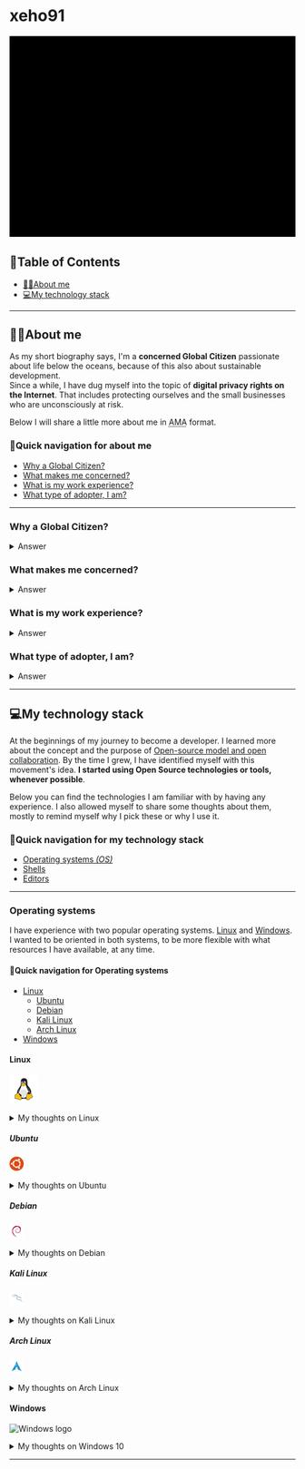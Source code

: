 # xeho91

![xeho91's animated logo](https://raw.githubusercontent.com/xeho91/logo/main/xeho91-logo.animated.min.svg)

## 🔗Table of Contents

- [🧑‍💻About me](#about-me)
- [💻My technology stack](#my-technology-stack)

---

## 🧑‍💻About me

As my short biography says, I'm a **concerned Global Citizen** passionate about
life below the oceans, because of this also about sustainable development.\
Since a while,
I have dug myself into the topic of **digital privacy rights on the Internet**.
That includes protecting ourselves and the small businesses who are
unconsciously at risk.

Below I will share a little more about me in
<abbr title="Ask Me Anything">AMA</abbr> format.

### 🔗Quick navigation for about me

- [Why a Global Citizen?](#why-a-global-citizen)
- [What makes me concerned?](#what-makes-me-concerned)
- [What is my work experience?](#what-is-my-work-experience)
- [What type of adopter, I am?](#what-type-of-adopter-i-am)

---

### Why a Global Citizen?

<details>
  <summary>Answer</summary>
  Because I do explore the world as much as possible.
  As [Thor Heyerdahl] once said:

  > Borders? I have never seen one.\
  > But I have heard they exist… in the minds of some people.

  Like him, **I don't see the borders**.
  I was born in Poland, but my home is Earth,
  and I care about the entire planet.
  I treat every habitant equally without any discrimination.
  I have been living in Poland, Brazil, New Zealand, Taiwan, and Ireland.
  I don't plan to stop discovering other cultures and their lifestyles anytime
  soon.
  Is quite astonishing to me,
  how little I knew,
  if I didn't start to experience with my own eyes.

  [Thor Heyerdahl]: https://en.wikipedia.org/wiki/Thor_Heyerdahl
</details>

### What makes me concerned?

<details>
  <summary>Answer</summary>

  As a child,
  I used to watching nature and wilderness documentaries.
  On Sundays from BBC station with [David Attenborough] as a presenter or
  narrator.
  Mostly from _"[The Blue Planet]"_ series.
  It was my sort of meditation watching the scenes of natural wilderness,
  especially with this calm voice, that kept my curiosity high and in awe.

  A few years later,
  **influenced by a [TEDx talk from Sylvia Earle],
  it got into my head how we as humans have disappointed to take better care of
  our world's blue part**.

  Since then,
  I decided to monitor the situation by following the news from the
  NGOs and other respected marine biologists.
  From what I see, there has been some progress.
  However,
  I still have lots of concerns that we are not making enough to improve it.
  It frustrates me that I'm not capable enough to help more with this case.

  I am also concerned that **I noticed an alarmingly increasing trend of
  breaking privacy rights on the Internet** with my digital marketing
  experience.
  This matter is still relatively new to me,
  and if I had to recommend where to start looking to expand this topic,
  I could recommend this one [TEDx talk from Andy Yen].
  It sparks the idea of current problems.

  For me,
  security and privacy are crucial for any organisation size now more than ever.
  I can notice that the awareness of this situation is slowly improving.
  However,
  I am not satisfied with the progress's speed because some damages may be
  irreversible.

  [David Attenborough]: https://en.wikipedia.org/wiki/David_Attenborough
  [The Blue Planet]: https://en.wikipedia.org/wiki/The_Blue_Planet
  [TEDx talk from Sylvia Earle]: https://www.ted.com/talks/sylvia_earle_my_wish_protect_our_oceans
  [TEDx talk from Andy Yen]: https://www.ted.com/talks/andy_yen_think_your_email_s_private_think_again
</details>

### What is my work experience?

<details>
  <summary>Answer</summary>

  After having an academic and practical experience in digital marketing,
  **I have been resiliently learning about software development, security,
  and accessibility**.
  I was mostly focusing on full-stack,
  to help small businesses adopt the technologies to their needs in a secure
  and private-oriented way.

  However, I didn't stick just to working in the IT industry.
  On the contrary.
  I volunteered on many projects since I was a student and a long member of the
  international student organisation - [AIESEC].
  I worked on farms, packhouses, warehouses.
  I did housekeeping in hospitality businesses,
  and as a kitchen porter in the restaurant.
  I have participated in help exchange quite often, mostly through [HelpX].

  Occasionally I helped remotely with graphic design errands and online
  promotion campaigns or websites development.
  I did anything to allow myself to discover as much as possible in this
  world.
  And what it has to offer.

  [AIESEC]: https://aiesec.org/
  [HelpX]: https://helpx.net/
</details>

### What type of adopter, I am?

<details>
  <summary>Answer</summary>

  By standard definitions, I am **Early Adopter**.
  I don't take pride in being the first to use new technologies or products.
  I like to research them,
  try to find their potential and provide feedback.
  Naturally, I pick them with caution and understanding.
  It suits my interest in software researching.
  While I do that,
  I pay attention to privacy and security depending on the software purpose.
  
  I don't try to be an opinion leader, neither become an influencer.
  I carefully select my _"own circle"_ of them from the
  <abbr title="Information Technology">IT</abbr> industry and the
  marine world.
  In modern times,
  I am doing my best to not fall into the trap of being misinformed.
</details>

---

## 💻My technology stack

At the beginnings of my journey to become a developer.
I learned more about the concept and the purpose of [Open-source model and
open collaboration].
By the time I grew, I have identified myself with this movement's idea.
**I started using Open Source technologies or tools, whenever possible**.

Below you can find the technologies I am familiar with by having any experience.
I also allowed myself to share some thoughts about them,
mostly to remind myself why I pick these or why I use it.

[Open-Source model and open collaboration]: https://en.wikipedia.org/wiki/Open_source

### 🔗Quick navigation for my technology stack

- [Operating systems _(OS)_](#operating-systems)
- [Shells](#shells)
- [Editors](#editors)

---

### Operating systems

I have experience with two popular operating systems.
[Linux] and [Windows].
I wanted to be oriented in both systems,
to be more flexible with what resources I have available,
at any time.

[Windows]: #windows
[Linux]: #linux

#### 🔗Quick navigation for Operating systems

- [Linux](#linux)
  - [Ubuntu](#ubuntu)
  - [Debian](#debian)
  - [Kali Linux](#kali-linux)
  - [Arch Linux](#arch-linux)
- [Windows](#windows)

#### Linux

<img alt="Linux logo"
     height="50"
     src="https://raw.githubusercontent.com/xeho91/.dotfiles/main/Media/Icons/linux.svg"
/>

<details>
  <summary>My thoughts on Linux</summary>

  **This platform plays a crucial role in software development and servers
  administration**.
  For my aspirations to become a full-stack developer,
  I mainly focus on this operating system.
  Because this one is a [UNIX-like] system,
  I don't leave myself utterly unprepared for working with macOS or some
  electronic devices, including smartphones.

  Usually, I use Linux `"headless"` _(via terminal)_.
  I have worked with below-described **distributions** so far.

  [UNIX-like]: https://en.wikipedia.org/wiki/Unix-like
</details>

##### Ubuntu

<img alt="Ubuntu logo"
     height="25"
     src="https://raw.githubusercontent.com/xeho91/.dotfiles/main/Media/Icons/ubuntu.svg"
/>

<details>
  <summary>My thoughts on Ubuntu</summary>

  At the beginning of my learning journey,
  I started with [Ubuntu].
  I found it to be the most beginner-friendly one.
  Now,
  **I am using this distribution mostly for the servers** where I need to
  install or configure quickly.
  With easy access to the available resources and provided tools in advance,
  it can save time.

  [Ubuntu]: https://ubuntu.com/
</details>

##### Debian

<img alt="Debian logo"
     height="25"
     src="https://raw.githubusercontent.com/xeho91/.dotfiles/main/Media/Icons/debian.svg"
/>

<details>
  <summary>My thoughts on Debian</summary>

  When I decided to focus more on Open Source technologies only,
  I started to work with [Debian], especially on my Raspberry Pi.
  Thanks to the previous experience with `Ubuntu`,
  I was able to find myself in it.
  And learn more about the history behind it,
  because it helps to understand other Debian-like distributions.

  [Debian]: https://www.debian.org/
</details>

##### Kali Linux

<img alt="Kali Linux logo"
     height="25"
     src="https://raw.githubusercontent.com/xeho91/.dotfiles/main/Media/Icons/kali-linux.svg"
/>

<details>
  <summary>My thoughts on Kali Linux</summary>

  Because I use <abbr title="Windows Subsystem for Linux">WSL</abbr> on Windows,
  I decided to use this one distribution as the main one.
  [Kali Linux] provides the configured and installed tools for advanced
  penetration testing.
  Experience from `Debian` helped to get started with this one.
  It also offers `Win-Kex` tool,
  which allows using Linux and Windows application, at the same time.\
  This combination allows me to study better the differences between these
  operating systems.
  And of course,
  do some coding or software researching,
  without worrying about any tool working only on the specific operating system.
  Performance is still an issue,
  but I found it acceptable for not so _"resource-consuming"_ tasks.

  [Kali Linux]: https://www.kali.org/docs/
</details>

##### Arch Linux

<img alt="Arch Linux logo"
     height="25"
     src="https://raw.githubusercontent.com/xeho91/.dotfiles/main/Media/Icons/arch-linux.svg"
/>

<details>
  <summary>My thoughts on Arch Linux</summary>

  The deeper I dug into expanding my knowledge about Linux,
  I have found out about [Arch Linux].
  I totally identified myself with its five principles:
  simplicity,
  modernity,
  pragmatism,
  user centrality,
  and versatility.\
  **I'm about to start using this distribution as my main one for the
  development**.
  I am still in the learning process.

  [Arch Linux]: https://www.archlinux.org/
</details>

#### Windows

<img alt="Windows logo"
     height="50"
     src="https://upload.wikimedia.org/wikipedia/commons/4/48/Windows_logo_-_2012_%28dark_blue%29.svg"
/>

<details>
  <summary>My thoughts on Windows 10</summary>

  Since Microsoft has changed its philosophy - _"to focus more on open-source"_,
  they started to care more about the developers' experience.
  By providing tools such as [Windows Terminal], [Windows Subsystem for Linux],
  <abbr title="Visual Studio Code">VSCode</abbr> editor, etc.
  With the power of Open source,
  they managed to fix many faults,
  making it a much more friendly system for the coders.

  However,
  **this system's default settings, bloatware,
  manipulative marketing patterns and confusing approach to user's privacy
  still leave many areas to improve and leaves me concerned and suspicious**.
  No matter how comfortable using this system matures,
  I will keep my alert and suspiciousness,
  to any new features or tools.

  For the reason that is the most commonly used operating system,
  I use it to be more resourceful for the average user or any small company.
  Another reason is that some existing professional
  <abbr title="graphical user interface">GUI</abbr> software tools are
  available for this system only,
  such as Adobe tools.

  [Windows Subsystem for Linux]: https://docs.microsoft.com/en-us/windows/wsl/about
  [Windows Terminal]: https://docs.microsoft.com/en-us/windows/terminal/
</details>

---

<!-- ### Shells

It also allowed me to understand the Command Line Interface (CLI) and shell
scripting. Right now, I can't live without CLI tools, since they're my
productivity boosters.

#### Zsh

<details>
  <summary>
    <img alt="Zsh logo" height="12"
         src="https://cdn.freebiesupply.com/logos/large/2x/terminal-1-logo-svg-vector.svg"
    />
    My thoughts on Zsh
  </summary>

As the main shell for everyday tasks or projects, I use **[Zsh]**.
It's extending `Bash` with more features,
and there are lots of available Open Source tools or plugins to allow me being
more productive, with my own configurations.

</details>

[zsh]: http://zsh.sourceforge.net/

#### Bash

<details>
  <summary>
    <img alt="Bash logo" height="12"
         src="https://github.com/odb/official-bash-logo/blob/master/assets/Logos/Icons/SVG/BASH_logo-transparent-bg-bw-02.svg"
    />
    My thoughts on Bash
  </summary>

There are the moments when I use **[Bash]** as this is usually the default
shell available and when connecting to a server with Linux.
For this reason, I do my own "Shell scripting" in Bash's syntax,
because I can use it cross-shell _(with `Zsh`)_.
Another reason is that I can use [`ShellCheck`] for linting my own scripts to
deal with errors or possible security issues.

</details>

[bash]: https://www.gnu.org/software/bash/
[shellcheck]: https://www.shellcheck.net/

#### PowerShell

<details>
  <summary>
    <img alt="PowerShell logo" height="12"
         src="https://raw.githubusercontent.com/PowerShell/PowerShell/master/assets/ps_black_64.svg"
    />
    My thoughts on PowerShell
  </summary>

Once a while,
I do some automation with the files management on Windows.
Or other tasks related to the usage of this operating system.
I found **[PowerShell]** to be a perfect fit for this purpose.
I use it as well for testing projects which are supposed to be cross-platform.

</details>

[powershell]: https://docs.microsoft.com/en-us/powershell/

---

### Editors

#### Neovim

<details>
  <summary>
    <img alt="Neovim logo" height="12"
         src="https://upload.wikimedia.org/wikipedia/commons/0/07/Neovim-mark-flat.svg"
    />
    My thoughts on Neovim
  </summary>

On a daily basis, I use **[Neovim]**,
because I can use it directly from the terminal and it's quite fast.
With a proper configuration, it can have some IDE features.
After a few months of training,
it definitely made me more productive and less dependant on the GUI editors.

I have to warn you.
The curve in learning how to use this editor was steep for me.
It took me a while to understand this text editor,
and as well how to configure plugins on my own _(requires an understanding of
`VimScript` aka `VimL`)_. It was worth it for me!

</details>

[neovim]: https://neovim.io/

#### Visual Studio Code

<details>
  <summary>
    <img alt="Visual Studio Code logo" height="12"
         src="https://upload.wikimedia.org/wikipedia/commons/9/9a/Visual_Studio_Code_1.35_icon.svg"
    />
    My thoughts on Visual Studio Code
  </summary>

For debugging purposes, I use **[Visual Studio Code]**.
Because this editor is easier to use and provides more advanced possibilities.
Sadly, at the expense of performance.
I use it also when I need to code with a quick preview of the results.
For example, an `SVG` code, `HTML` & CSS, `Markdown`, etc. _(with plugins, of
course)_.

To keep the consistency, with keybindings and mappings,
in using both of mentioned editors, I use **[VSCodeVim plugin]**.

</details>

[visual studio code]: https://code.visualstudio.com/
[vscodevim plugin]: https://marketplace.visualstudio.com/items?itemName=vscodevim.vim -->

